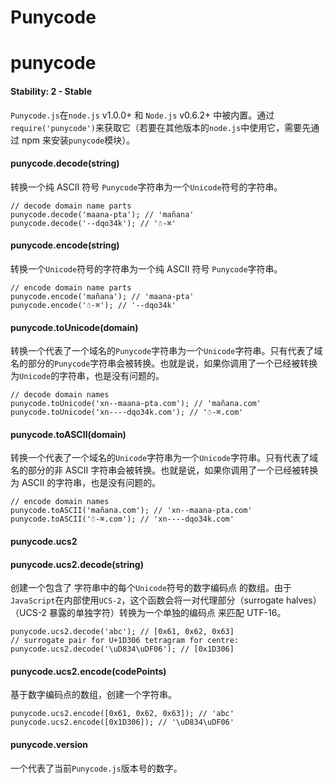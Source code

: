# Punycode

# punycode

#### Stability: 2 - Stable

`Punycode.js`在`node.js` v1.0.0+ 和 `Node.js` v0.6.2+ 中被内置。通过`require('punycode')`来获取它（若要在其他版本的`node.js`中使用它，需要先通过 npm 来安装`punycode`模块）。

#### punycode.decode(string)

转换一个纯 ASCII 符号 `Punycode`字符串为一个`Unicode`符号的字符串。

```
// decode domain name parts
punycode.decode('maana-pta'); // 'mañana'
punycode.decode('--dqo34k'); // '☃-⌘' 
```

#### punycode.encode(string)

转换一个`Unicode`符号的字符串为一个纯 ASCII 符号 `Punycode`字符串。

```
// encode domain name parts
punycode.encode('mañana'); // 'maana-pta'
punycode.encode('☃-⌘'); // '--dqo34k' 
```

#### punycode.toUnicode(domain)

转换一个代表了一个域名的`Punycode`字符串为一个`Unicode`字符串。只有代表了域名的部分的`Punycode`字符串会被转换。也就是说，如果你调用了一个已经被转换为`Unicode`的字符串，也是没有问题的。

```
// decode domain names
punycode.toUnicode('xn--maana-pta.com'); // 'mañana.com'
punycode.toUnicode('xn----dqo34k.com'); // '☃-⌘.com' 
```

#### punycode.toASCII(domain)

转换一个代表了一个域名的`Unicode`字符串为一个`Unicode`字符串。只有代表了域名的部分的非 ASCII 字符串会被转换。也就是说，如果你调用了一个已经被转换为 ASCII 的字符串，也是没有问题的。

```
// encode domain names
punycode.toASCII('mañana.com'); // 'xn--maana-pta.com'
punycode.toASCII('☃-⌘.com'); // 'xn----dqo34k.com' 
```

#### punycode.ucs2

#### punycode.ucs2.decode(string)

创建一个包含了 字符串中的每个`Unicode`符号的数字编码点 的数组。由于`JavaScript`在内部使用`UCS-2`，这个函数会将一对代理部分（surrogate halves）（UCS-2 暴露的单独字符）转换为一个单独的编码点 来匹配 UTF-16。

```
punycode.ucs2.decode('abc'); // [0x61, 0x62, 0x63]
// surrogate pair for U+1D306 tetragram for centre:
punycode.ucs2.decode('\uD834\uDF06'); // [0x1D306] 
```

#### punycode.ucs2.encode(codePoints)

基于数字编码点的数组，创建一个字符串。

```
punycode.ucs2.encode([0x61, 0x62, 0x63]); // 'abc'
punycode.ucs2.encode([0x1D306]); // '\uD834\uDF06' 
```

#### punycode.version

一个代表了当前`Punycode.js`版本号的数字。